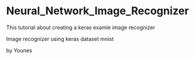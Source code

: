 # Neural_Network_Image_Recognizer

This tutorial about creating a keras examle image recognizer

Image recognizer using keras dataset mnist 

by Younes 


